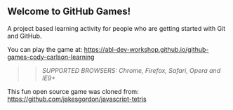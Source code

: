 ## Welcome to GitHub Games!

A project based learning activity for people who are getting started with Git and GitHub.

You can play the game at: https://abl-dev-workshop.github.io/github-games-cody-carlson-learning

>> _*SUPPORTED BROWSERS*: Chrome, Firefox, Safari, Opera and IE9+_

This fun open source game was cloned from: https://github.com/jakesgordon/javascript-tetris
